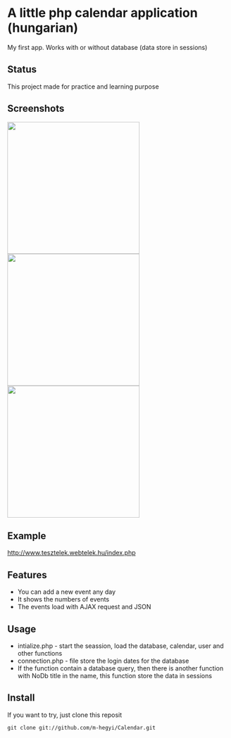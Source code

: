# A little php calendar application (hungarian)

My first app. Works with or without database (data store in sessions)

## Status

This project made for practice and learning purpose

## Screenshots

<img src='http://www.tesztelek.webtelek.hu/pics/calendar1.jpg' width='300'>
<img src='http://www.tesztelek.webtelek.hu/pics/calendar2.jpg' width='300'>
<img src='http://www.tesztelek.webtelek.hu/pics/calendar3.jpg' width='300'>

## Example

http://www.tesztelek.webtelek.hu/index.php

## Features

* You can add a new event any day
* It shows the numbers of events
* The events load with AJAX request and JSON

## Usage

* intialize.php - start the seassion, load the database, calendar, user and other functions 
* connection.php - file store the login dates for the database
* If the function contain a database query, then there is another function with NoDb title in the name, this function store the data in sessions

## Install

If you want to try, just clone this reposit
```
git clone git://github.com/m-hegyi/Calendar.git
```
